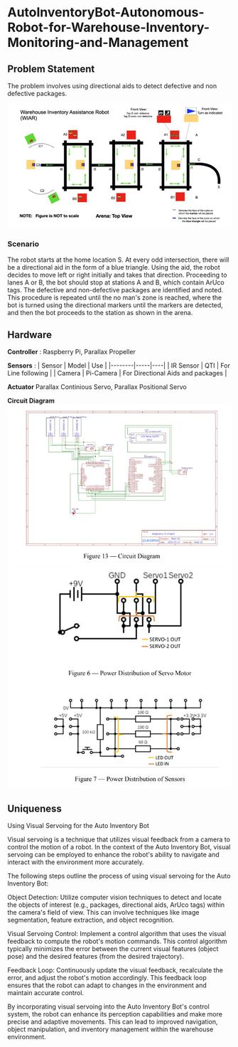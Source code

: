 # AutoInventoryBot-Autonomous-Robot-for-Warehouse-Inventory-Monitoring-and-Management

## **Problem Statement**
The problem involves using directional aids to detect defective and non defective packages. 

![Arena](https://github.com/ashiqrahmana/AutoInventoryBot-Autonomous-Robot-for-Warehouse-Inventory-Monitoring-and-Management/blob/main/Images/arena.jpeg)

### **Scenario**
The robot starts at the home location S. At every odd intersection, there will be a directional aid in the form of a blue triangle. Using the aid, the robot decides to move left or right initially and takes that direction. Proceeding to lanes A or B, the bot should stop at stations A and B, which contain ArUco tags. The defective and non-defective packages are identified and noted. This procedure is repeated until the no man's zone is reached, where the bot is turned using the directional markers until the markers are detected, and then the bot proceeds to the station as shown in the arena.

## **Hardware**

**Controller** : Raspberry Pi, Parallax Propeller

**Sensors** : 
| Sensor | Model | Use |
|--------|-----|----|
| IR Sensor | QTI | For Line following |
| Camera | Pi-Camera | For Directional Aids and packages |

**Actuator**
Parallax Continious Servo, Parallax Positional Servo

**Circuit Diagram**
![Circuit](https://github.com/ashiqrahmana/AutoInventoryBot-Autonomous-Robot-for-Warehouse-Inventory-Monitoring-and-Management/blob/main/Images/circuit.jpeg)
![Servo Circuit](https://github.com/ashiqrahmana/AutoInventoryBot-Autonomous-Robot-for-Warehouse-Inventory-Monitoring-and-Management/blob/main/Images/servo.jpeg)


## **Uniqueness**
Using Visual Servoing for the Auto Inventory Bot

Visual servoing is a technique that utilizes visual feedback from a camera to control the motion of a robot. In the context of the Auto Inventory Bot, visual servoing can be employed to enhance the robot's ability to navigate and interact with the environment more accurately.

The following steps outline the process of using visual servoing for the Auto Inventory Bot:

Object Detection: Utilize computer vision techniques to detect and locate the objects of interest (e.g., packages, directional aids, ArUco tags) within the camera's field of view. This can involve techniques like image segmentation, feature extraction, and object recognition.

Visual Servoing Control: Implement a control algorithm that uses the visual feedback to compute the robot's motion commands. This control algorithm typically minimizes the error between the current visual features (object pose) and the desired features (from the desired trajectory).

Feedback Loop: Continuously update the visual feedback, recalculate the error, and adjust the robot's motion accordingly. This feedback loop ensures that the robot can adapt to changes in the environment and maintain accurate control.

By incorporating visual servoing into the Auto Inventory Bot's control system, the robot can enhance its perception capabilities and make more precise and adaptive movements. This can lead to improved navigation, object manipulation, and inventory management within the warehouse environment.
